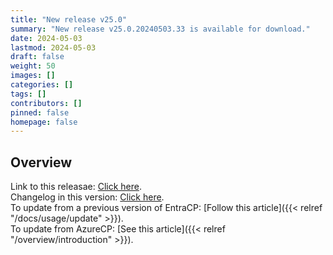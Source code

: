 ```yaml
---
title: "New release v25.0"
summary: "New release v25.0.20240503.33 is available for download."
date: 2024-05-03
lastmod: 2024-05-03
draft: false
weight: 50
images: []
categories: []
tags: []
contributors: []
pinned: false
homepage: false
---
```


## Overview

Link to this releasae: [Click here](https://github.com/Yvand/EntraCP/releases/tag/v25.0.20240503.33).  
Changelog in this version: [Click here](https://github.com/Yvand/EntraCP/blob/master/CHANGELOG.md#entracp-v2502024050333-enhancements--bug-fixes---published-in-may-3-2024).  
To update from a previous version of EntraCP: [Follow this article]({{< relref "/docs/usage/update" >}}).  
To update from AzureCP: [See this article]({{< relref "/overview/introduction" >}}).
